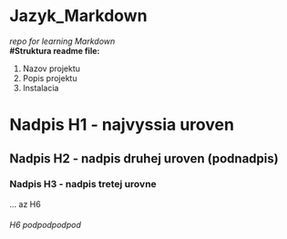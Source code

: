 # Jazyk_Markdown
_repo for learning Markdown_  
**#Struktura readme file:**
1. Nazov projektu
2. Popis projektu
3. Instalacia

   
# Nadpis H1 - najvyssia uroven
## Nadpis H2 - nadpis druhej uroven (podnadpis)
### Nadpis H3 - nadpis tretej urovne
... az H6
###### H6 podpodpodpod

